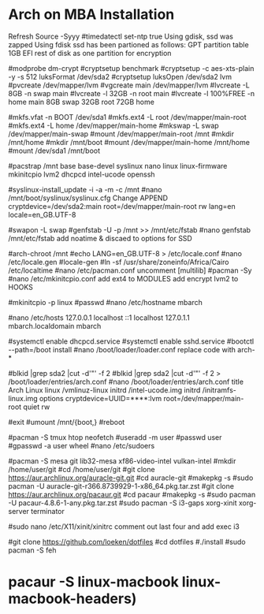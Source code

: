 # Arch on MBA Installation

Refresh Source -Syyy
#timedatectl set-ntp true
Using gdisk, ssd was zapped
Using fdisk ssd has been partioned as follows:
GPT partition table
1GB   EFI
rest of disk as one partition for encryption

#modprobe dm-crypt
#cryptsetup benchmark
#cryptsetup -c aes-xts-plain -y -s 512 luksFormat /dev/sda2
#cryptsetup luksOpen /dev/sda2 lvm
#pvcreate /dev/mapper/lvm
#vgcreate main /dev/mapper/lvm
#lvcreate -L 8GB -n swap main
#lvcreate -l 32GB -n root main
#lvcreate -l 100%FREE -n home main
8GB   swap
32GB root
72GB home

#mkfs.vfat -n BOOT /dev/sda1
#mkfs.ext4 -L root /dev/mapper/main-root
#mkfs.ext4 -L home /dev/mapper/main-home
#mkswap -L swap /dev/mapper/main-swap
#mount /dev/mapper/main-root /mnt
#mkdir /mnt/home
#mkdir /mnt/boot
#mount /dev/mapper/main-home /mnt/home
#mount /dev/sda1 /mnt/boot

#pacstrap /mnt base base-devel syslinux nano linux linux-firmware mkinitcpio lvm2 dhcpcd intel-ucode openssh

#syslinux-install_update -i -a -m -c /mnt
#nano /mnt/boot/syslinux/syslinux.cfg
Change APPEND 
cryptdevice=/dev/sda2:main root=/dev/mapper/main-root rw lang=en locale=en_GB.UTF-8

#swapon -L swap
#genfstab -U -p /mnt >> /mnt/etc/fstab
#nano genfstab /mnt/etc/fstab
add noatime & discaed to options for SSD

#arch-chroot /mnt
#echo LANG=en_GB.UTF-8 > /etc/locale.conf
#nano /etc/locale.gen
#locale-gen
#ln -sf /usr/share/zoneinfo/Africa/Cairo /etc/localtime
#nano /etc/pacman.conf
uncomment [multilib]
#pacman -Sy
#nano /etc/mkinitcpio.conf
add ext4 to MODULES
add encrypt lvm2 to HOOKS

#mkinitcpio -p linux
#passwd
#nano /etc/hostname
mbarch

#nano /etc/hosts
127.0.0.1 localhost
::1 localhost
127.0.1.1 mbarch.localdomain mbarch

#systemctl enable dhcpcd.service
#systemctl enable sshd.service
#bootctl --path=/boot install
#nano /boot/loader/loader.conf
replace code with arch-*

#blkid |grep sda2 |cut -d'"' -f 2
#blkid |grep sda2 |cut -d'"' -f 2 > /boot/loader/entries/arch.conf
#nano /boot/loader/entries/arch.conf
title	Arch Linux
linux	/vmlinuz-linux
initrd /intel-ucode.img
initrd /initramfs-linux.img
options cryptdevice=UUID=****:lvm root=/dev/mapper/main-root quiet rw

#exit
#umount /mnt/{boot,}
#reboot

#pacman -S tmux htop neofetch
#useradd -m user
#passwd user
#gpasswd -a user wheel
#nano /etc/sudoers

#pacman -S mesa git lib32-mesa xf86-video-intel vulkan-intel
#mkdir /home/user/git
#cd /home/user/git
#git clone https://aur.archlinux.org/auracle-git.git
#cd auracle-git
#makepkg -s
#sudo pacman -U auracle-git-r366.8739929-1-x86_64.pkg.tar.zst
#git clone https://aur.archlinux.org/pacaur.git
#cd pacaur
#makepkg -s
#sudo pacman -U pacaur-4.8.6-1-any.pkg.tar.zst
#sudo pacman -S i3-gaps xorg-xinit xorg-server terminator

#sudo nano /etc/X11/xinit/xinitrc
comment out last four and add exec i3

#git clone https://github.com/loeken/dotfiles
#cd dotfiles
#./install
#sudo pacman -S feh

# pacaur -S linux-macbook linux-macbook-headers)
